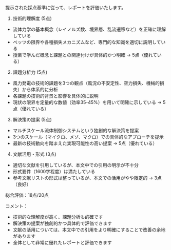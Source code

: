 提示された採点基準に従って、レポートを評価いたします。

1. 技術的理解度 (5点)
- 流体力学の基本概念（レイノルズ数、境界層、乱流遷移など）を正確に理解している
- ベッツの限界や各種損失メカニズムなど、専門的な知識を適切に説明している
- 授業で学んだ概念と課題との関連付けが具体的かつ明確
→ 5点（優れている）

2. 課題分析力 (5点)
- 風力発電の技術的課題を3つの観点（風況の不安定性、空力損失、機械的損失）から体系的に分析
- 各課題の技術的背景と影響を具体的に説明
- 現状の限界を定量的な数値（効率35-45%）を用いて明確に示している
→ 5点（優れている）

3. 解決策の提案 (5点)
- マルチスケール流体制御システムという独創的な解決策を提案
- 3つのスケール（マイクロ、メゾ、マクロ）での具体的なアプローチを提示
- 最新の技術動向を踏まえた実現可能性の高い提案
→ 5点（優れている）

4. 文献活用・形式 (3点)
- 適切な文献を引用しているが、本文中での引用の明示が不十分
- 形式要件（1600字程度）は満たしている
- 参考文献リストの形式は整っているが、本文での活用がやや限定的
→ 3点（良好）

総合評価：18点/20点

コメント：
- 技術的な理解度が高く、課題分析も的確です
- 解決策の提案が独創的かつ具体的で評価できます
- 文献の活用については、本文中での引用をより明確にすることで改善の余地があります
- 全体として非常に優れたレポートと評価できます